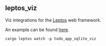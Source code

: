 leptos_viz
-----------

Viz integrations for the [Leptos] web framework.


An example can be found [here].

```console
cargo leptos watch -p todo_app_sqlite_viz
```

[here]: examples/todo_app_sqlite_viz
[Leptos]: https://leptos.dev/

